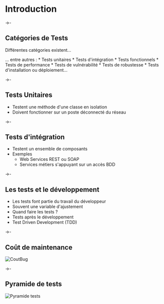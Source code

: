 # Introduction

->-

## Catégories de Tests

Différentes catégories existent...

<div>
... entre autres :
* Tests unitaires <!-- .element: class="fragment highlight-green" -->
* Tests d'intégration <!-- .element: class="fragment highlight-green" -->
* Tests fonctionnels
* Tests de performance
* Tests de vulnérabilité
* Tests de robustesse
* Tests d'installation ou déploiement...
</div> <!-- .element: class="fragment" -->

->-

## Tests Unitaires

* Testent une méthode d'une classe en isolation <!-- .element: class="fragment" -->
* Doivent fonctionner sur un poste déconnecté du réseau <!-- .element: class="fragment" -->

->-

## Tests d'intégration

* Testent un ensemble de composants <!-- .element: class="fragment" -->
* Exemples <!-- .element: class="fragment" -->
  * Web Services REST ou SOAP
  * Services métiers s'appuyant sur un accès BDD

->-

## Les tests et le développement

* Les tests font partie du travail du développeur <!-- .element: class="fragment" -->
* Souvent une variable d'ajustement <!-- .element: class="fragment" -->
* Quand faire les tests ? <!-- .element: class="fragment" -->
 * Tests après le développement
 * Test Driven Development (TDD)

->-

## Coût de maintenance

![CoutBug](slides/img/applied-software-measurement.png)

->-

## Pyramide de tests

![Pyramide tests](slides/img/mike_cohn_pyramid.png) <!-- .element: style="font-size: 10px; margin: 0px;" -->
